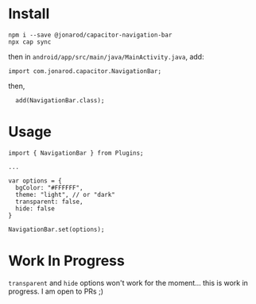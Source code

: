 # Install

```
npm i --save @jonarod/capacitor-navigation-bar
npx cap sync
```

then in `android/app/src/main/java/MainActivity.java`, add:

```
import com.jonarod.capacitor.NavigationBar;
```

then,

```
  add(NavigationBar.class);
```

# Usage

```
import { NavigationBar } from Plugins;

...

var options = {
  bgColor: "#FFFFFF",
  theme: "light", // or "dark"
  transparent: false,
  hide: false
}

NavigationBar.set(options);
```

# Work In Progress

`transparent` and `hide` options won't work for the moment... this is work in progress. I am open to PRs ;)

